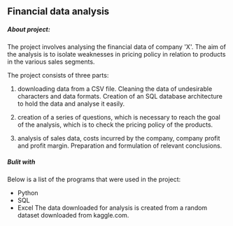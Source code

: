 ## Financial data analysis

##### About project: 
The project involves analysing the financial data of company 'X'. The aim of the analysis is to isolate weaknesses in pricing policy in relation to products in the various sales segments. 

The project consists of three parts: 
1. downloading data from a CSV file. Cleaning the data of undesirable characters and data formats. Creation of an SQL database architecture to hold the data and analyse it easily. 

2. creation of a series of questions, which is necessary to reach the goal of the analysis, which is to check the pricing policy of the products. 

3. analysis of sales data, costs incurred by the company, company profit and profit margin. Preparation and formulation of relevant conclusions. 


##### Bulit with
Below is a list of the programs that were used in the project:
- Python
- SQL 
- Excel
The data downloaded for analysis is created from a random dataset downloaded from kaggle.com.

#####
